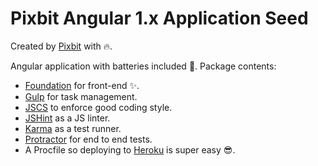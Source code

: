 # Pixbit Angular 1.x Application Seed
Created by [Pixbit](http://thinkpixbit.com) with :fire:.

Angular application with batteries included :battery:. Package contents:
+ [Foundation](https://github.com/zurb/foundation) for front-end :sparkles:.
+ [Gulp](https://github.com/gulpjs/gulp/) for task management.
+ [JSCS](http://jscs.info/) to enforce good coding style.
+ [JSHint](http://jshint.com/docs/) as a JS linter.
+ [Karma](https://github.com/karma-runner/karma) as a test runner.
+ [Protractor](http://angular.github.io/protractor/#/) for end to end tests.
+ A Procfile so deploying to [Heroku](https://www.heroku.com/) is super easy :sunglasses:.
